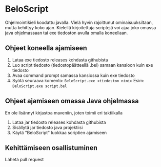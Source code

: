 # BeloScript

Ohjelmointikieli koodattu javalla. Vielä hyvin rajoittunut ominaisuuksiltaan, mutta kehittyy koko ajan. Kielellä kirjoitettuja scriptejä voi ajaa joko
omassa java ohjelmassaan tai exe tiedoston avulla omalla koneellaan.

## Ohjeet koneella ajamiseen

1. Lataa exe tiedosto releases kohdasta githubista
2. Luo script tiedosto (tiedostopäätteellä .bel) samaan kansioon kuin exe tiedosto
3. Avaa command prompt samassa kansiossa kuin exe tiedosto
4. Syötä seuraava komento:
```BeloScript.exe <tiedoston nimi>```
Esim:
```BeloScript.exe script.bel```

## Ohjeet ajamiseen omassa Java ohjelmassa
En ole lisännyt kirjastoa maveniin, joten toimii eri taktiikalla
1. Lataa jar tiedosto releases kohdasta githubista
2. Sisällytä jar tiedosto java projektiisi
3. Käytä "BeloScript" luokkaa scriptien ajamiseen
## Kehittämiseen osallistuminen

Lähetä pull request
